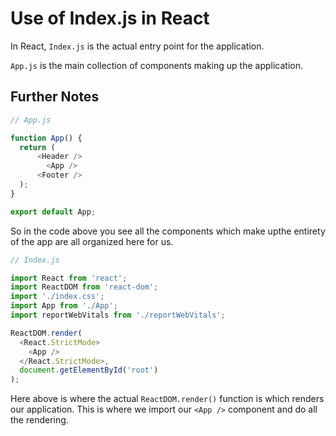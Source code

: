 # Use of Index.js in React

In React, `Index.js` is the actual entry point for the application. 

`App.js` is the main collection of components making up the application.

## Further Notes

```javascript
// App.js

function App() {
  return (
      <Header />
        <App />
      <Footer />
  );
}

export default App;
```

So in the code above you see all the components which make upthe entirety of the app are all organized here for us.

```javascript
// Index.js

import React from 'react';
import ReactDOM from 'react-dom';
import './index.css';
import App from './App';
import reportWebVitals from './reportWebVitals';

ReactDOM.render(
  <React.StrictMode>
    <App />
  </React.StrictMode>,
  document.getElementById('root')
);
```

Here above is where the actual `ReactDOM.render()` function is which renders our application. This is where we import our `<App />` component and do all the rendering. 